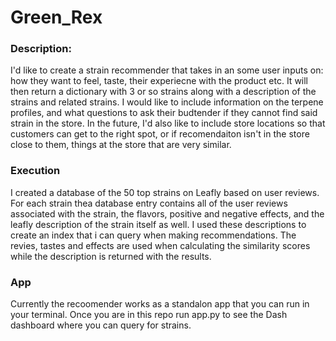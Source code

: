 # Green_Rex

### Description:

  I'd like to create a strain recommender that takes in an some user inputs on: how they want to feel, taste, their experiecne with the product etc. It will then return a dictionary with 3 or so strains along with a description of the strains and related strains. I would like to include information on the terpene profiles, and what questions to ask their budtender if they cannot find said strain in the store. In the future, I'd also like to include store locations so that customers can get to the right spot, or if recomendaiton isn't in the store close to them, things at the store that are very similar. 
  
  
  ### Execution
  
   I created a database of the 50 top strains on Leafly based on user reviews. For each strain thea database entry contains all of the user reviews associated with the strain, the flavors, positive and negative effects, and the leafly description of the strain itself as well. I used these descriptions to create an index that i can query when making recommendations. The revies, tastes and effects are used when calculating the similarity scores while the description is returned with the results. 
    
  ### App 
  
   Currently the recoomender works as a standalon app that you can run in your terminal. Once you are in this repo run  app.py to see the Dash dashboard where you can query for strains. 
   
